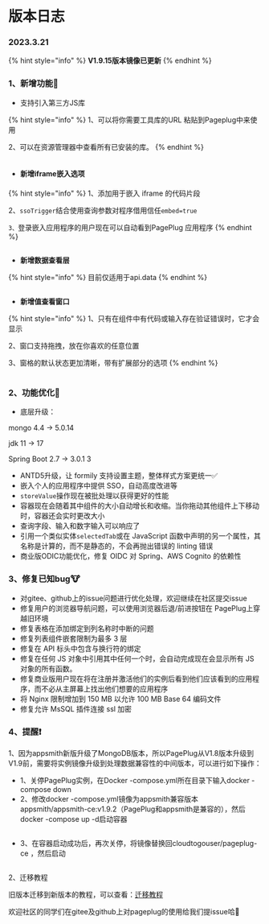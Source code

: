 # 版本日志

### 2023.3.21&#x20;

{% hint style="info" %}
**V1.9.15版本镜像已更新**
{% endhint %}

### 1、新增功能🏅

* 支持引入第三方JS库

{% hint style="info" %}
1、可以将你需要工具库的URL 粘贴到Pageplug中来使用

2、可以在资源管理器中查看所有已安装的库。
{% endhint %}

<figure><img src="../../.gitbook/assets/image (10) (5).png" alt=""><figcaption></figcaption></figure>

* #### &#x20;新增iframe嵌入选项

{% hint style="info" %}
1、添加用于嵌入 iframe 的代码片段

2、`ssoTrigger`结合使用查询参数对程序借用信任`embed=true`

`3、`登录嵌入应用程序的用户现在可以自动看到PagePlug 应用程序
{% endhint %}

<figure><img src="../../.gitbook/assets/image (4) (1).png" alt=""><figcaption></figcaption></figure>

* **新增数据查看层**

{% hint style="info" %}
目前仅适用于api.data
{% endhint %}

<figure><img src="../../.gitbook/assets/image (10).png" alt=""><figcaption></figcaption></figure>

* **新增值查看窗口**

{% hint style="info" %}
1、只有在组件中有代码或输入存在验证错误时，它才会显示

2、窗口支持拖拽，放在你喜欢的任意位置

3、窗格的默认状态更加清晰，带有扩展部分的选项
{% endhint %}

<figure><img src="../../.gitbook/assets/image (1) (1) (1).png" alt=""><figcaption></figcaption></figure>

### 2、功能优化💪

* 底层升级：

mongo 4.4 -> 5.0.14

&#x20;jdk 11 -> 17&#x20;

Spring Boot 2.7 -> 3.0.1 3



* ANTD5升级，让 formily 支持设置主题，整体样式方案更统一✅
* 嵌入个人的应用程序中提供 SSO，自动高度改进等
* `storeValue`操作现在被批处理以获得更好的性能
* 容器现在会随着其中组件的大小自动增长和收缩。当你拖动其他组件上下移动时，容器还会实时更改大小
* 查询字段、输入和数字输入可以响应了
* 引用一个类似实体`selectedTab`或在 JavaScript 函数中声明的另一个属性，其名称是计算的，而不是静态的，不会再抛出错误的 linting 错误
* 商业版ODIC功能优化，修复 OIDC 对 Spring、AWS Cognito 的依赖性



### 3、修复已知bug🐮

* 对gitee、github上的issue问题进行优化处理，欢迎继续在社区提交issue
* 修复用户的浏览器导航问题，可以使用浏览器后退/前进按钮在 PagePlug上穿越旧环境
* 修复表格在添加绑定到列名称时中断的问题
* 修复列表组件嵌套限制为最多 3 层
* 修复在 API 标头中包含与换行符的绑定
* 修复在任何 JS 对象中引用其中任何一个时，会自动完成现在会显示所有 JS 对象的所有函数。
* 修复商业版用户现在将在注册并激活他们的实例后看到他们应该看到的应用程序，而不必从主屏幕上找出他们想要的应用程序
* 将 Nginx 限制增加到 150 MB 以允许 100 MB Base 64 编码文件
* 修复允许 MsSQL 插件连接 ssl 加密



### 4、提醒❗️

1、因为appsmith新版升级了MongoDB版本，所以PagePlug从V1.8版本升级到V1.9前，需要将实例镜像升级到处理数据兼容性的中间版本，可以进行如下操作：



* 1、关停PagePlug实例，在Docker -compose.yml所在目录下输入docker -compose down
* 2、修改docker -compose.yml镜像为appsmith兼容版本appsmith/appsmith-ce:v1.9.2（PagePlug和appsmith是兼容的），然后docker -compose up -d启动容器

<figure><img src="../../.gitbook/assets/image (5) (1).png" alt=""><figcaption></figcaption></figure>

* 3、在容器启动成功后，再次关停，将镜像替换回cloudtogouser/pageplug-ce ，然后启动

<figure><img src="../../.gitbook/assets/image (2) (1) (1).png" alt=""><figcaption></figcaption></figure>

2、迁移教程

旧版本迁移到新版本的教程，可以查看：[迁移教程](../../xue-xi-wen-dang/ban-ben-qian-yi-jiao-cheng.md)



欢迎社区的同学们在gitee及github上对pageplug的使用给我们提issue哈🥳

